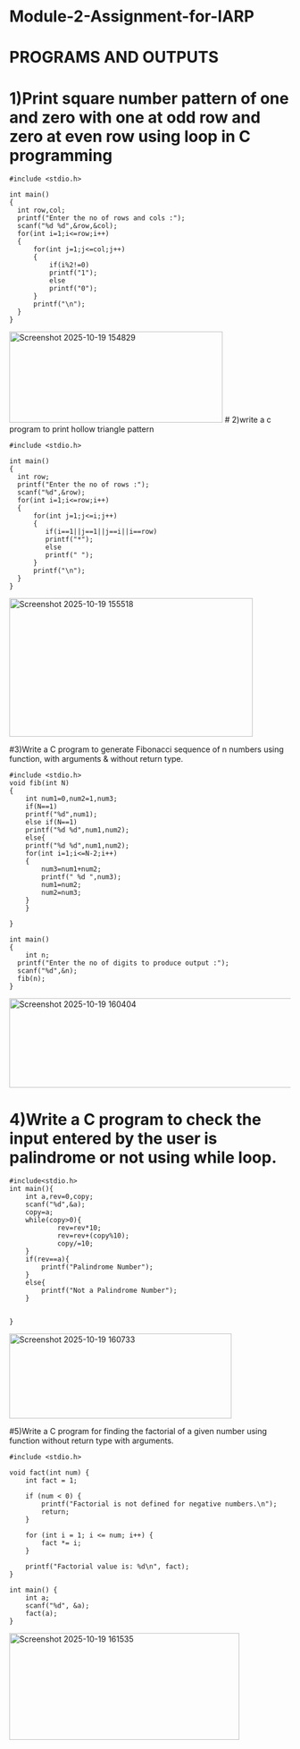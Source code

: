 # Module-2-Assignment-for-IARP

# PROGRAMS AND OUTPUTS

# 1)Print square number pattern of one and zero with one at odd row and zero at even row using loop in C programming
```
#include <stdio.h>

int main()
{
  int row,col;
  printf("Enter the no of rows and cols :");
  scanf("%d %d",&row,&col);
  for(int i=1;i<=row;i++)
  {
      for(int j=1;j<=col;j++)
      {
          if(i%2!=0)
          printf("1");
          else
          printf("0");
      }
      printf("\n");
  }
}
```
<img width="382" height="163" alt="Screenshot 2025-10-19 154829" src="https://github.com/user-attachments/assets/0b2f6576-bbf2-4f8d-8b13-2b8871018b33" />
# 2)write a c program to print hollow triangle pattern 

```
#include <stdio.h>

int main()
{
  int row;
  printf("Enter the no of rows :");
  scanf("%d",&row);
  for(int i=1;i<=row;i++)
  {
      for(int j=1;j<=i;j++)
      {
         if(i==1||j==1||j==i||i==row)
         printf("*");
         else
         printf(" ");
      }
      printf("\n");
  }
}
```
<img width="436" height="248" alt="Screenshot 2025-10-19 155518" src="https://github.com/user-attachments/assets/8754d46b-4446-43a4-aa10-35a21b4bc326" />

#3)Write a C program to generate Fibonacci sequence of n numbers using function, with arguments & without return type.
```
#include <stdio.h>
void fib(int N)
{
    int num1=0,num2=1,num3;
    if(N==1)
    printf("%d",num1);
    else if(N==1)
    printf("%d %d",num1,num2);
    else{
    printf("%d %d",num1,num2);
    for(int i=1;i<=N-2;i++)
    {
        num3=num1+num2;
        printf(" %d ",num3);
        num1=num2;
        num2=num3;
    }
    }
    
}

int main()
{
    int n;
  printf("Enter the no of digits to produce output :");
  scanf("%d",&n);
  fib(n);
}
```
<img width="750" height="160" alt="Screenshot 2025-10-19 160404" src="https://github.com/user-attachments/assets/cc133462-e123-4124-bd87-b0b21ea5607c" />

# 4)Write a C program to check the input entered by the user is palindrome or not using while loop.
```
#include<stdio.h>
int main(){
    int a,rev=0,copy;
    scanf("%d",&a);
    copy=a;
    while(copy>0){
            rev=rev*10;
            rev=rev+(copy%10);
            copy/=10;
    }
    if(rev==a){
        printf("Palindrome Number");
    }
    else{
        printf("Not a Palindrome Number");
    }
            

}
```
<img width="398" height="152" alt="Screenshot 2025-10-19 160733" src="https://github.com/user-attachments/assets/e73f741d-b578-40c6-a8c4-1ffe37684852" />

#5)Write a C program for finding the factorial of a given number using function without return type with arguments.
```
#include <stdio.h>

void fact(int num) {
    int fact = 1;

    if (num < 0) {
        printf("Factorial is not defined for negative numbers.\n");
        return;
    }

    for (int i = 1; i <= num; i++) {
        fact *= i;
    }

    printf("Factorial value is: %d\n", fact);
}

int main() {
    int a;
    scanf("%d", &a);
    fact(a);
}

```
<img width="412" height="191" alt="Screenshot 2025-10-19 161535" src="https://github.com/user-attachments/assets/89ff90e3-9349-4b44-af3e-322d948f9698" />





